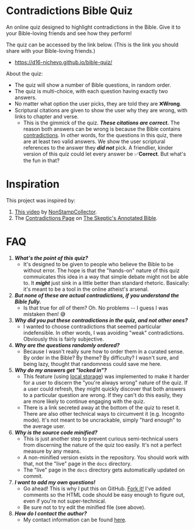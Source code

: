# Contradictions Bible Quiz

An online quiz designed to highlight contradictions in the Bible. Give it to your Bible-loving friends and see how they perform!

The quiz can be accessed by the link below. (This is the link you should share with your Bible-loving friends.)

* https://d16-nichevo.github.io/bible-quiz/

About the quiz:

* The quiz will show a number of Bible questions, in random order.
* The quiz is multi-choice, with each question having exactly two answers.
* No matter what option the user picks, they are told they are ❌**Wrong**.
* Scriptural citations are given to show the user why they are wrong, with links to chapter and verse.
  * This is the gimmick of the quiz. ***These citations are correct.*** The reason both answers can be wrong is because the Bible contains [contradictions](https://skepticsannotatedbible.com/first/contra2_list.html). In other words, for the questions in this quiz, there are at least two valid answers. We show the user scriptural references to the answer they ***did not*** pick. A friendlier, kinder version of this quiz could let every answer be ✅**Correct**. But what's the fun in that?

# Inspiration

This project was inspired by:

1. [This video](https://www.youtube.com/watch?v=RB3g6mXLEKk) by [NonStampCollector](nonstampcollector.com).
1. The [Contradictions Page](https://skepticsannotatedbible.com/first/contra2_list.html) on [The Skeptic's Annotated Bible](https://skepticsannotatedbible.com/).

# FAQ

1. ***What's the point of this quiz?***
   * It's designed to be given to people who believe the Bible to be without error. The hope is that the "hands-on" nature of this quiz commuicates this idea in a way that simple debate might not be able to. It ***might*** just sink in a little better than standard rhetoric. Basically: it's meant to be a tool in the online atheist's arsenal.
1. ***But none of these are actual contradictions, if you understand the Bible fully.***
   * Is that true for *all* of them? Oh. No problems -- I guess I was mistaken then! 😅
1. ***Why did you put these contradictions in the quiz, and not other ones?***
   * I wanted to choose contradictions that seemed particular indefensible. In other words, I was avoiding "weak" contradictions. Obviously this is fairly subjective.
1. ***Why are the questions randomly ordered?***
   * Because I wasn't really sure how to order them in a curated sense. By order in the Bible? By theme? By difficulty? I wasn't sure, and being lazy, thought that randomness could save me here.
1. ***Why do my answers get "locked in"?***
   * This feature (using [local storage](https://developer.mozilla.org/en-US/docs/Web/API/Window/localStorage)) was implemented to make it harder for a user to discern the "you're always wrong" nature of the quiz. If a user could refresh, they might quickly discover that both answers to a particular question are wrong. If they can't do this easily, they are more likely to continue engaging with the quiz.
   * There is a link secreted away at the bottom of the quiz to reset it. There are also other technical ways to circumvent it (e.g. Incognito mode). It's not meant to be uncrackable, simply "hard enough" to the average user.
1. ***Why is the source code minified?***
   * This is just another step to prevent curious semi-technical users from discerning the nature of the quiz too easily. It's not a perfect measure by any means.
   * A non-minified version exists in the repository. You should work with that, not the "live" page in the `docs` directory.
   * The "live" page in the `docs` directory gets automatically updated on commit.
1. ***I want to add my own questions!***
   * Go ahead! This is why I put this on GitHub. [Fork it!](https://heardlibrary.github.io/digital-scholarship/manage/control/github/fork/) I've added comments so the HTML code should be easy enough to figure out, even if you're not super-technical.
   * Be sure not to try edit the minified file (see above).
1. ***How do I contact the author?***
   * My contact information can be found [here](https://deck16.net/contact).
